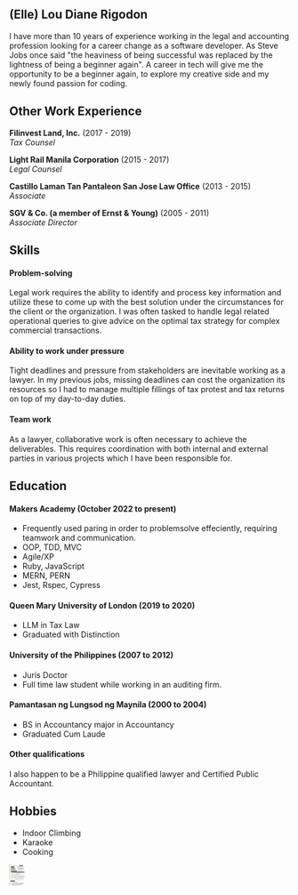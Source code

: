 ## (Elle) Lou Diane Rigodon

<!---A sentence about who and what you are. Then a sentence about what you've achieved.  And then a sentence about what excites you about tech.--->

I have more than 10 years of experience working in the legal and accounting profession looking for a career change as a software developer. As Steve Jobs once said "the heaviness of being successful was replaced by the lightness of being a beginner again". A career in tech will give me the opportunity to be a beginner again, to explore my creative side and my newly found passion for coding.

<!---
## Projects

| Name                         | Description       | Tech/tools        |
| ---------------------------- | ----------------- | ----------------- |
| **Final project**            | A webapp to do x. | React, Jest, etc. |
| **Something else worked on** | A webapp to do y. | Ruby              |
--->
## Other Work Experience

**Filinvest Land, Inc.** (2017 - 2019)  
_Tax Counsel_

<!---- Any experience, including roles and responsibilities and results achived in bullet point format.--->

**Light Rail Manila Corporation** (2015 - 2017)  
_Legal Counsel_


**Castillo Laman Tan Pantaleon San Jose Law Office** (2013 - 2015)  
_Associate_


**SGV & Co. (a member of Ernst & Young)** (2005 - 2011)  
_Associate Director_

<!---- Any experience relevent to software development--->

## Skills
<!---
Consider skills relevent to software development. Then consider your best skills. Pick 2-4 skills and write a short descriptive paragraph for each one. You should demonstrate how capable you are at this skill with examples.
(Using a STAR example Paragraph) Consider the questions below.

-STAR
-What was the situation/task? (ST)

-How was the skill used?

-What did you do? (action)

-What was the result?

#### Problem-solving

- Experience
- Achievements
- Evidence (STAR)
--->
#### Problem-solving

Legal work requires the ability to identify and process key information and utilize these to come up with the best solution under the circumstances for the client or the organization. I was often tasked to handle legal related operational queries to give advice on the optimal tax strategy for complex commercial transactions.

#### Ability to work under pressure

Tight deadlines and pressure from stakeholders are inevitable working as a lawyer. In my previous jobs, missing deadlines can cost the organization its resources so I had to manage multiple fillings of tax protest and tax returns on top of my day-to-day duties.

#### Team work

As a lawyer, collaborative work is often necessary to achieve the deliverables. This requires coordination with both internal and external parties in various projects which I have been responsible for.

<!---
Descriptive paragraph of how capable you are at this skill and, if relevant, how it has developed (again use STAR for this)

- I achieved A during my work at B (job, or otherwise)
- I contributed to the growth of X while doing Y (job, or otherwise)
- I built this, made this, broke this, fixed this, etc.
- A link to some on-line evidence (blogs, videos, articles, etc.)
--->

## Education

#### Makers Academy (October 2022 to present)
<!--->
<!---Use short descriptions of what you did and a skill you used. (Similar to format from the 'Work Experience' section above)--->
- Frequently used paring in order to problemsolve effeciently, requiring teamwork and communication.
- OOP, TDD, MVC
- Agile/XP
- Ruby, JavaScript
- MERN, PERN
- Jest, Rspec, Cypress


#### Queen Mary University of London (2019 to 2020)

- LLM in Tax Law
- Graduated with Distinction

#### University of the Philippines (2007 to 2012)

- Juris Doctor
- Full time law student while working in an auditing firm.

#### Pamantasan ng Lungsod ng Maynila (2000 to 2004)

- BS in Accountancy major in Accountancy
- Graduated Cum Laude

#### Other qualifications

I also happen to be a Philippine qualified lawyer and Certified Public Accountant.

## Hobbies

- Indoor Climbing
- Karaoke
- Cooking

<img width="28" src="https://github.com/Elle8888/CV/raw/master/LRigodonCV.pdf"/>
